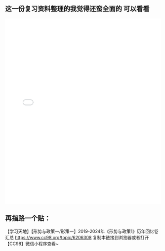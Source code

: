 ## 这一份复习资料整理的我觉得还蛮全面的 可以看看

<iframe 
    src="/flip-/js/pdf.js/web/viewer.html?file=/flip-/xc/121.pdf" 
    width="100%" 
    height="600px" 
    frameborder="0"
></iframe>



## 再指路一个贴：
【学习天地】【形势与政策一/形策一】2019-2024年《形势与政策1》历年回忆卷汇总 https://www.cc98.org/topic/6206308 复制本链接到浏览器或者打开【CC98】微信小程序查看~